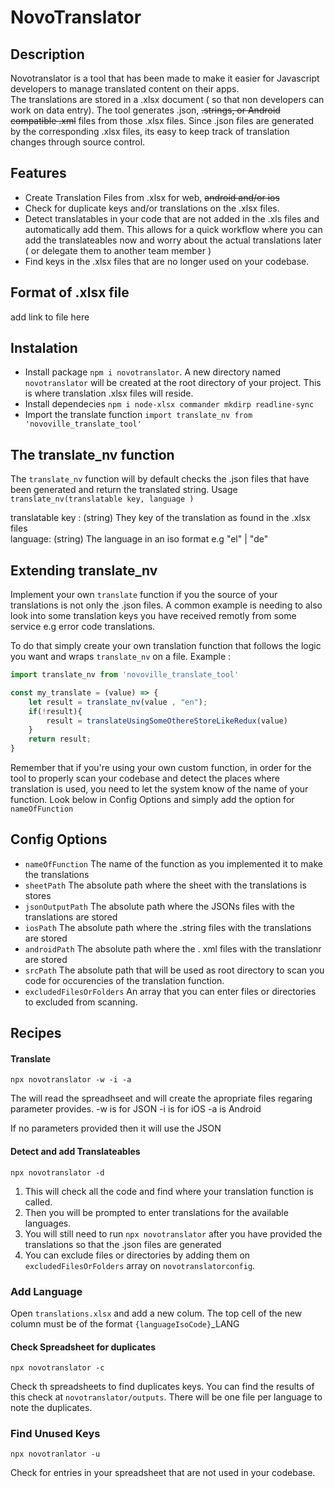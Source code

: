 # NovoTranslator

## Description 
Novotranslator is a tool that has been made to make it easier for Javascript developers to manage translated content on their apps.  
The translations are stored in a .xlsx document ( so that non developers can work on data entry).
The tool generates .json, ~~.strings, or Android compatible .xml~~ files from those .xlsx files. 
Since .json files are generated by the corresponding .xlsx files, its easy to keep track of translation changes through source control.  

## Features

- Create Translation Files from .xlsx for web, ~~android and/or ios~~
- Check for duplicate keys and/or translations on the .xlsx files.
- Detect translatables in your code that are not added in the .xls files and automatically add them. This allows for a quick workflow where you can add the translateables now and worry about the actual translations later ( or delegate them to another team member )
- Find keys in the .xlsx files that are no longer used on your codebase. 

## Format of .xlsx file

add link to file here

## Instalation 

- Install package `npm i novotranslator`. A new directory named `novotranslator` will be created at the root directory of your project. This is where translation .xlsx files will reside.
- Install dependecies `npm i node-xlsx commander mkdirp readline-sync`
- Import the translate function `import translate_nv from 'novoville_translate_tool'`

## The translate_nv function

The `translate_nv` function will by default checks the .json files that have been generated and return the translated string.
Usage
`translate_nv(translatable key, language )`

translatable key : (string) They key of the translation as found in the .xlsx files<br>
language: (string) The language in an iso format e.g "el" | "de"

## Extending translate_nv

Implement your own `translate` function if you the source of your translations is not only the .json files. A common example is needing to also look into some translation keys you have received remotly from some service e.g error code translations.

To do that simply create your own translation function that follows the logic you want and wraps `translate_nv` on a file.
Example :

```js
import translate_nv from 'novoville_translate_tool'

const my_translate = (value) => {
    let result = translate_nv(value , "en");
    if(!result){
        result = translateUsingSomeOthereStoreLikeRedux(value)
    }
    return result;
}
```

Remember that if you're using your own custom function, in order for the tool to properly scan your codebase and detect the places where translation is used, you need to let the system know of the name of your function. Look below in Config Options and simply add the option for `nameOfFunction`

## Config Options

- `nameOfFunction` The name of the function as you implemented it to make the translations
- `sheetPath` The absolute path where the sheet with the translations is stores 
- `jsonOutputPath` The absolute path where the JSONs files with the translations are stored
- `iosPath` The absolute path where the .string files with the translations are stored
- `androidPath` The absolute path where the . xml files with the translationr are stored
- `srcPath` The absolute path that will be used as root directory to scan you code for occurencies of the translation function.
- `excludedFilesOrFolders` An array that you can enter files or directories to excluded from scanning.

## Recipes

#### Translate

```
npx novotranslator -w -i -a 
```

The will read the spreadhseet and will create the apropriate files regaring parameter provides.
-w is for JSON
-i is for iOS
-a is Android

If no parameters provided then it will use the JSON

#### Detect and add Translateables
```
npx novotranslator -d
```

1. This will check all the code and find where your translation function is called.
2. Then you will be prompted to enter translations for the available languages. 
3. You will still need to run `npx novotranslator` after you have provided the translations so that the .json files are generated 
4. You can exclude files or directories by adding them on `excludedFilesOrFolders` array on `novotranslatorconfig`.

### Add Language
Open `translations.xlsx` and add a new colum. The top cell of the new column must be of the format
`{languageIsoCode}`_LANG

#### Check Spreadsheet for duplicates

`npx novotranslator -c`

Check th spreadsheets to find duplicates keys. You can find the results of this check at `novotranslator/outputs`. 
There will be one file per language to note the duplicates.

### Find Unused Keys

`npx novotranlator -u`

Check for entries in your spreadsheet that are not used in your codebase.
